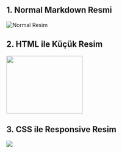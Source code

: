 ## 1. Normal Markdown Resmi
![Normal Resim](https://example.com/image.jpg)

## 2. HTML ile Küçük Resim
<img src="https://example.com/image.jpg" width="200" height="150" />

## 3. CSS ile Responsive Resim
<img class="custom-image" src="https://example.com/image.jpg" />